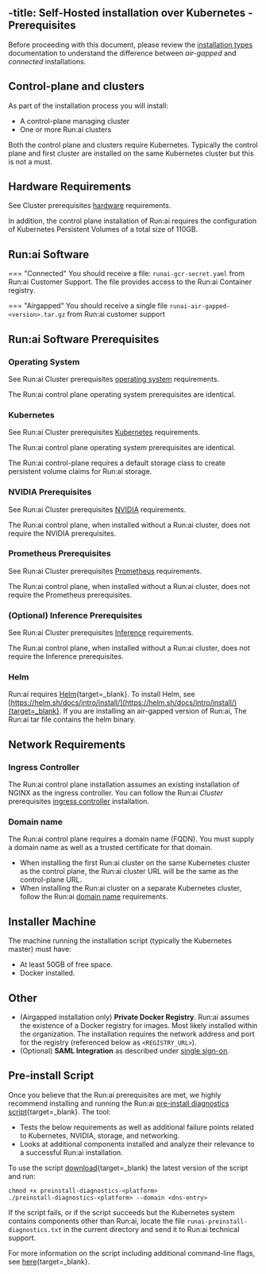 -title: Self-Hosted installation over Kubernetes - Prerequisites
---

Before proceeding with this document, please review the [installation types](../../installation-types.md) documentation to understand the difference between _air-gapped_ and _connected_ installations. 


## Control-plane and clusters

As part of the installation process you will install:

* A control-plane managing cluster
* One or more Run:ai clusters

Both the control plane and clusters require Kubernetes. Typically the control plane and first cluster are installed on the same Kubernetes cluster but this is not a must. 

## Hardware Requirements

See Cluster prerequisites [hardware](../../cluster-setup/cluster-prerequisites.md#hardware-requirements) requirements.

In addition, the control plane installation of Run:ai requires the configuration of Kubernetes Persistent Volumes of a total size of 110GB. 

## Run:ai Software

=== "Connected"
    You should receive a file: `runai-gcr-secret.yaml` from Run:ai Customer Support. The file provides access to the Run:ai Container registry.

=== "Airgapped"
    You should receive a single file `runai-air-gapped-<version>.tar.gz` from Run:ai customer support

## Run:ai Software Prerequisites

### Operating System

See Run:ai Cluster prerequisites [operating system](../../cluster-setup/cluster-prerequisites.md#operating-system) requirements.

The Run:ai control plane operating system prerequisites are identical.

### Kubernetes

See Run:ai Cluster prerequisites [Kubernetes](../../cluster-setup/cluster-prerequisites.md#kubernetes) requirements.

The Run:ai control plane operating system prerequisites are identical.

The Run:ai control-plane requires a default storage class to create persistent volume claims for Run:ai storage. 

### NVIDIA Prerequisites

See Run:ai Cluster prerequisites [NVIDIA](../../cluster-setup/cluster-prerequisites.md#nvidia) requirements.

The Run:ai control plane, when installed without a Run:ai cluster, does not require the NVIDIA prerequisites.

### Prometheus Prerequisites

See Run:ai Cluster prerequisites [Prometheus](../../cluster-setup/cluster-prerequisites.md#prometheus) requirements.

The Run:ai control plane, when installed without a Run:ai cluster, does not require the Prometheus prerequisites. 

### (Optional) Inference Prerequisites 

See Run:ai Cluster prerequisites [Inference](../../cluster-setup/cluster-prerequisites.md#inference) requirements.

The Run:ai control plane, when installed without a Run:ai cluster, does not require the Inference prerequisites. 

### Helm

Run:ai requires [Helm](https://helm.sh/){target=_blank}. To install Helm, see [https://helm.sh/docs/intro/install/](https://helm.sh/docs/intro/install/){target=_blank}. If you are installing an air-gapped version of Run:ai, The Run:ai tar file contains the helm binary. 


## Network Requirements

### Ingress Controller

The Run:ai control plane installation assumes an existing installation of NGINX as the ingress controller. You can follow the Run:ai _Cluster_ prerequisites [ingress controller](../../cluster-setup/cluster-prerequisites.md#ingress-controller) installation.

### Domain name

The Run:ai control plane requires a domain name (FQDN). You must supply a domain name as well as a trusted certificate for that domain. 

* When installing the first Run:ai cluster on the same Kubernetes cluster as the control plane, the Run:ai cluster URL will be the same as the control-plane URL.
* When installing the Run:ai cluster on a separate Kubernetes cluster, follow the Run:ai [domain name](../../cluster-setup/cluster-prerequisites.md#cluster-url) requirements. 

## Installer Machine

The machine running the installation script (typically the Kubernetes master) must have:

* At least 50GB of free space.
* Docker installed.

## Other

* (Airgapped installation only)  __Private Docker Registry__. Run:ai assumes the existence of a Docker registry for images. Most likely installed within the organization. The installation requires the network address and port for the registry (referenced below as `<REGISTRY_URL>`). 
* (Optional) __SAML Integration__ as described under [single sign-on](../../authentication/sso.md). 


## Pre-install Script

Once you believe that the Run:ai prerequisites are met, we highly recommend installing and running the Run:ai [pre-install diagnostics script](https://github.com/run-ai/preinstall-diagnostics){target=_blank}. The tool:

* Tests the below requirements as well as additional failure points related to Kubernetes, NVIDIA, storage, and networking.
* Looks at additional components installed and analyze their relevance to a successful Run:ai installation. 

To use the script [download](https://github.com/run-ai/preinstall-diagnostics/releases){target=_blank} the latest version of the script and run:

```
chmod +x preinstall-diagnostics-<platform>
./preinstall-diagnostics-<platform> --domain <dns-entry>
```

If the script fails, or if the script succeeds but the Kubernetes system contains components other than Run:ai, locate the file `runai-preinstall-diagnostics.txt` in the current directory and send it to Run:ai technical support. 

For more information on the script including additional command-line flags, see [here](https://github.com/run-ai/preinstall-diagnostics){target=_blank}.

